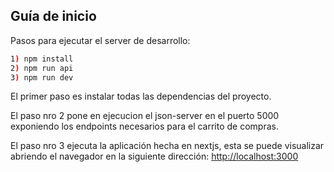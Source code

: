 ## Guía de inicio

Pasos para ejecutar el server de desarrollo:

```bash
1) npm install
2) npm run api
3) npm run dev
```

El primer paso es instalar todas las dependencias del proyecto.

El paso nro 2 pone en ejecucion el json-server en el puerto 5000 exponiendo los endpoints necesarios para el carrito de compras.

El paso nro 3 ejecuta la aplicación hecha en nextjs, esta se puede visualizar abriendo el navegador en la siguiente dirección:
[http://localhost:3000](http://localhost:3000)